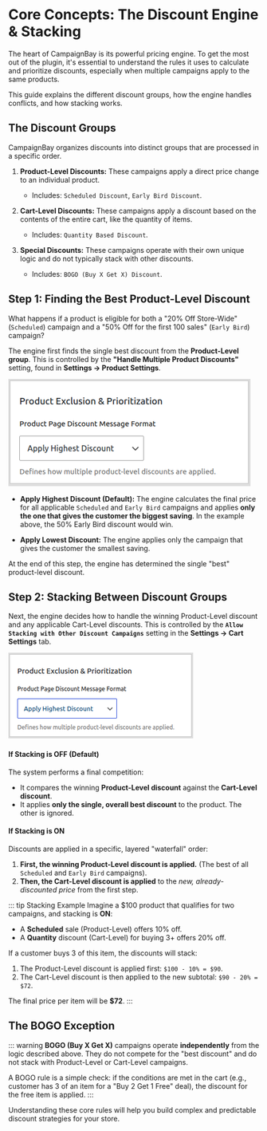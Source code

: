 # Core Concepts: The Discount Engine & Stacking

The heart of CampaignBay is its powerful pricing engine. To get the most out of the plugin, it's essential to understand the rules it uses to calculate and prioritize discounts, especially when multiple campaigns apply to the same products.

This guide explains the different discount groups, how the engine handles conflicts, and how stacking works.

## The Discount Groups

CampaignBay organizes discounts into distinct groups that are processed in a specific order.

1.  **Product-Level Discounts:** These campaigns apply a direct price change to an individual product.

    - Includes: `Scheduled Discount`, `Early Bird Discount`.

2.  **Cart-Level Discounts:** These campaigns apply a discount based on the contents of the entire cart, like the quantity of items.

    - Includes: `Quantity Based Discount`.

3.  **Special Discounts:** These campaigns operate with their own unique logic and do not typically stack with other discounts.
    - Includes: `BOGO (Buy X Get X) Discount`.

## Step 1: Finding the Best Product-Level Discount

What happens if a product is eligible for both a "20% Off Store-Wide" (`Scheduled`) campaign and a "50% Off for the first 100 sales" (`Early Bird`) campaign?

The engine first finds the single best discount from the **Product-Level group**. This is controlled by the **"Handle Multiple Product Discounts"** setting, found in **Settings → Product Settings**.

![Conflict Resolution Setting](./../public/settings-conflict-resolution.png)

- **Apply Highest Discount (Default):** The engine calculates the final price for all applicable `Scheduled` and `Early Bird` campaigns and applies **only the one that gives the customer the biggest saving**. In the example above, the 50% Early Bird discount would win.

- **Apply Lowest Discount:** The engine applies only the campaign that gives the customer the smallest saving.

At the end of this step, the engine has determined the single "best" product-level discount.

## Step 2: Stacking Between Discount Groups

Next, the engine decides how to handle the winning Product-Level discount and any applicable Cart-Level discounts. This is controlled by the **`Allow Stacking with Other Discount Campaigns`** setting in the **Settings → Cart Settings** tab.

![Cart Stacking Options](./../public/settings-cart-stacking.png)

#### If Stacking is OFF (Default)

The system performs a final competition:

- It compares the winning **Product-Level discount** against the **Cart-Level discount**.
- It applies **only the single, overall best discount** to the product. The other is ignored.

#### If Stacking is ON

Discounts are applied in a specific, layered "waterfall" order:

1.  **First, the winning Product-Level discount is applied.** (The best of all `Scheduled` and `Early Bird` campaigns).
2.  **Then, the Cart-Level discount is applied** to the _new, already-discounted price_ from the first step.

::: tip Stacking Example
Imagine a $100 product that qualifies for two campaigns, and stacking is **ON**:

- A **Scheduled** sale (Product-Level) offers 10% off.
- A **Quantity** discount (Cart-Level) for buying 3+ offers 20% off.

If a customer buys 3 of this item, the discounts will stack:

1.  The Product-Level discount is applied first: `$100 - 10% = $90`.
2.  The Cart-Level discount is then applied to the new subtotal: `$90 - 20% = $72`.

The final price per item will be **$72**.
:::

## The BOGO Exception

::: warning
**BOGO (Buy X Get X)** campaigns operate **independently** from the logic described above. They do not compete for the "best discount" and do not stack with Product-Level or Cart-Level campaigns.

A BOGO rule is a simple check: if the conditions are met in the cart (e.g., customer has 3 of an item for a "Buy 2 Get 1 Free" deal), the discount for the free item is applied.
:::

Understanding these core rules will help you build complex and predictable discount strategies for your store.
